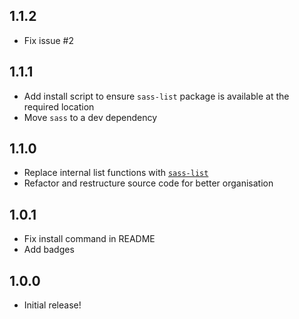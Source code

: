 ## 1.1.2

* Fix issue #2

## 1.1.1

* Add install script to ensure `sass-list` package is available at the required location
* Move `sass` to a dev dependency

## 1.1.0

* Replace internal list functions with [`sass-list`](https://www.npmjs.com/package/sass-list)
* Refactor and restructure source code for better organisation

## 1.0.1

* Fix install command in README
* Add badges

## 1.0.0

* Initial release!
